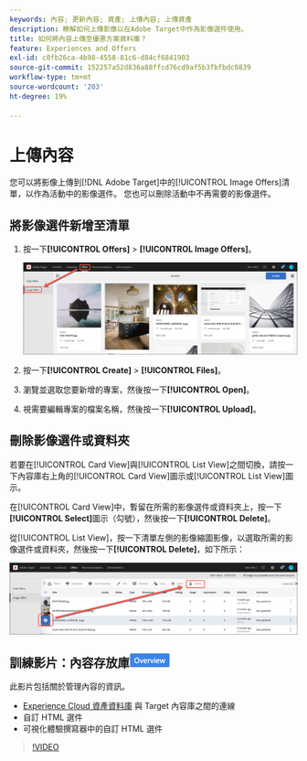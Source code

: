 ```yaml
---
keywords: 內容; 更新內容; 資產; 上傳內容; 上傳資產
description: 瞭解如何上傳影像以在Adobe Target中作為影像選件使用。
title: 如何將內容上傳至優惠方案資料庫？
feature: Experiences and Offers
exl-id: c0fb26ca-4b98-4558-81c6-d84cf6841903
source-git-commit: 152257a52d836a88ffcd76cd9af5b3fbfbdc0839
workflow-type: tm+mt
source-wordcount: '203'
ht-degree: 19%

---
```


# 上傳內容

您可以將影像上傳到[!DNL Adobe Target]中的[!UICONTROL Image Offers]清單，以作為活動中的影像選件。 您也可以刪除活動中不再需要的影像選件。

## 將影像選件新增至清單

1. 按一下&#x200B;**[!UICONTROL Offers]** > **[!UICONTROL Image Offers]**。

   ![選件>影像選件](/help/main/c-experiences/c-manage-content/assets/image-offers-tab.png)

1. 按一下&#x200B;**[!UICONTROL Create]** > **[!UICONTROL Files]**。
1. 瀏覽並選取您要新增的專案，然後按一下&#x200B;**[!UICONTROL Open]**。
1. 視需要編輯專案的檔案名稱，然後按一下&#x200B;**[!UICONTROL Upload]**。

## 刪除影像選件或資料夾

若要在[!UICONTROL Card View]與[!UICONTROL List View]之間切換，請按一下內容庫右上角的[!UICONTROL Card View]圖示或[!UICONTROL List View]圖示。

在[!UICONTROL Card View]中，暫留在所需的影像選件或資料夾上，按一下&#x200B;**[!UICONTROL Select]**&#x200B;圖示（勾號），然後按一下&#x200B;**[!UICONTROL Delete]**。

從[!UICONTROL List View]，按一下清單左側的影像縮圖影像，以選取所需的影像選件或資料夾，然後按一下&#x200B;**[!UICONTROL Delete]**，如下所示：

![刪除選取的專案](/help/main/c-experiences/c-manage-content/assets/delete-image-offer.png)

## 訓練影片：內容存放庫![Overview badge](/help/main/assets/overview.png)

此影片包括關於管理內容的資訊。

* [Experience Cloud 資產資料庫](https://experienceleague.adobe.com/docs/core-services/interface/assets/creative-cloud.html) 與 Target 內容庫之間的連線
* 自訂 HTML 選件
* 可視化體驗撰寫器中的自訂 HTML 選件

>[!VIDEO](https://video.tv.adobe.com/v/17387)
